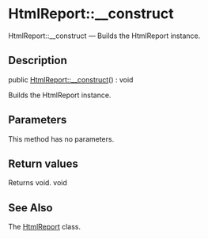 HtmlReport::__construct
================

HtmlReport::__construct — Builds the HtmlReport instance.

Description
---------------


public [HtmlReport::__construct](https://github.com/lingtalfi/DocTools/blob/master/doc/api/DocTools/Report/HtmlReport/__construct.md)() : void




Builds the HtmlReport instance.




Parameters
--------------

This method has no parameters.


Return values
----------------

Returns void.
void








See Also
-----------

The [HtmlReport](https://github.com/lingtalfi/DocTools/blob/master/doc/api/DocTools/Report/HtmlReport.md) class.
